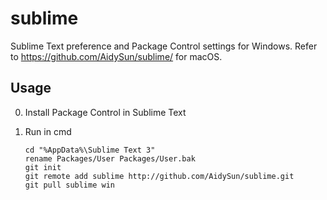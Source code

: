 # sublime

Sublime Text preference and Package Control settings for Windows. Refer to https://github.com/AidySun/sublime/ for macOS.

## Usage
0. Install Package Control in Sublime Text
1. Run in cmd

   ```
   cd "%AppData%\Sublime Text 3"
   rename Packages/User Packages/User.bak
   git init
   git remote add sublime http://github.com/AidySun/sublime.git
   git pull sublime win
   ```


